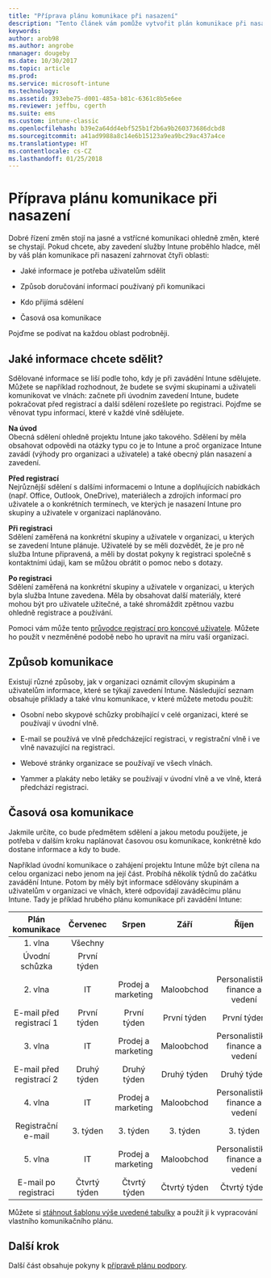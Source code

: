 ```yaml
---
title: "Příprava plánu komunikace při nasazení"
description: "Tento článek vám pomůže vytvořit plán komunikace při nasazení služby Intune."
keywords: 
author: arob98
ms.author: angrobe
nmanager: dougeby
ms.date: 10/30/2017
ms.topic: article
ms.prod: 
ms.service: microsoft-intune
ms.technology: 
ms.assetid: 393ebe75-d001-485a-b81c-6361c8b5e6ee
ms.reviewer: jeffbu, cgerth
ms.suite: ems
ms.custom: intune-classic
ms.openlocfilehash: b39e2a64dd4ebf525b1f2b6a9b260373686dcbd8
ms.sourcegitcommit: a41ad9988a8c14e6b15123a9ea9bc29ac437a4ce
ms.translationtype: HT
ms.contentlocale: cs-CZ
ms.lasthandoff: 01/25/2018
---
```

# <a name="develop-a-rollout-communication-plan"></a>Příprava plánu komunikace při nasazení

Dobré řízení změn stojí na jasné a vstřícné komunikaci ohledně změn, které se chystají. Pokud chcete, aby zavedení služby Intune proběhlo hladce, měl by váš plán komunikace při nasazení zahrnovat čtyři oblasti:

-   Jaké informace je potřeba uživatelům sdělit

-   Způsob doručování informací používaný při komunikaci

-   Kdo přijímá sdělení

-   Časová osa komunikace

Pojďme se podívat na každou oblast podrobněji.

## <a name="what-needs-to-be-communicated"></a>Jaké informace chcete sdělit?

Sdělované informace se liší podle toho, kdy je při zavádění Intune sdělujete. Můžete se například rozhodnout, že budete se svými skupinami a uživateli komunikovat ve vlnách: začnete při úvodním zavedení Intune, budete pokračovat před registrací a další sdělení rozešlete po registraci. Pojďme se věnovat typu informací, které v každé vlně sdělujete.

**Na úvod** <br/>Obecná sdělení ohledně projektu Intune jako takového. Sdělení by měla obsahovat odpovědi na otázky typu co je to Intune a proč organizace Intune zavádí (výhody pro organizaci a uživatele) a také obecný plán nasazení a zavedení.

**Před registrací**<br/> Nejrůznější sdělení s dalšími informacemi o Intune a doplňujících nabídkách (např. Office, Outlook, OneDrive), materiálech a zdrojích informací pro uživatele a o konkrétních termínech, ve kterých je nasazení Intune pro skupiny a uživatele v organizaci naplánováno.

**Při registraci**<br/> Sdělení zaměřená na konkrétní skupiny a uživatele v organizaci, u kterých se zavedení Intune plánuje. Uživatelé by se měli dozvědět, že je pro ně služba Intune připravená, a měli by dostat pokyny k registraci společně s kontaktními údaji, kam se můžou obrátit o pomoc nebo s dotazy.

**Po registraci**<br/> Sdělení zaměřená na konkrétní skupiny a uživatele v organizaci, u kterých byla služba Intune zavedena. Měla by obsahovat další materiály, které mohou být pro uživatele užitečné, a také shromáždit zpětnou vazbu ohledně registrace a používání.

Pomoci vám může tento [průvodce registrací pro koncové uživatele](https://gallery.technet.microsoft.com/Intune-End-User-Enrollment-3a0c9b0c?WT.mc_id=Blog_Intune_General_PCIT). Můžete ho použít v nezměněné podobě nebo ho upravit na míru vaší organizaci.

## <a name="communication-delivery-methods"></a>Způsob komunikace

Existují různé způsoby, jak v organizaci oznámit cílovým skupinám a uživatelům informace, které se týkají zavedení Intune. Následující seznam obsahuje příklady a také vlnu komunikace, v které můžete metodu použít:

-   Osobní nebo skypové schůzky probíhající v celé organizaci, které se používají v úvodní vlně.

-   E-mail se používá ve vlně předcházející registraci, v registrační vlně i ve vlně navazující na registraci.

-   Webové stránky organizace se používají ve všech vlnách.

-   Yammer a plakáty nebo letáky se používají v úvodní vlně a ve vlně, která předchází registraci.

## <a name="communications-timeline"></a>Časová osa komunikace

Jakmile určíte, co bude předmětem sdělení a jakou metodu použijete, je potřeba v dalším kroku naplánovat časovou osu komunikace, konkrétně kdo dostane informace a kdy to bude.

Například úvodní komunikace o zahájení projektu Intune může být cílena na celou organizaci nebo jenom na její část. Probíhá několik týdnů do začátku zavádění Intune. Potom by měly být informace sdělovány skupinám a uživatelům v organizaci ve vlnách, které odpovídají zaváděcímu plánu Intune. Tady je příklad hrubého plánu komunikace při zavádění Intune:

  | **Plán komunikace** | **Červenec** | **Srpen** | **Září** | **Říjen** |
|:---:|:---:|:---:|:---:|:---:|
| 1. vlna  | Všechny |  |  |  |                                                         
| Úvodní schůzka | První týden |  |  |  |                                                         
| 2. vlna | IT | Prodej a marketing | Maloobchod | Personalistika, finance a vedení |
| E-mail před registrací 1 | První týden | První týden | První týden | První týden |
| 3. vlna | IT | Prodej a marketing | Maloobchod | Personalistika, finance a vedení |
| E-mail před registrací 2 | Druhý týden | Druhý týden | Druhý týden | Druhý týden |
| 4. vlna | IT | Prodej a marketing | Maloobchod | Personalistika, finance a vedení |
| Registrační e-mail | 3. týden | 3. týden | 3. týden | 3. týden |
| 5. vlna | IT | Prodej a marketing | Maloobchod | Personalistika, finance a vedení |
| E-mail po registraci | Čtvrtý týden | Čtvrtý týden | Čtvrtý týden | Čtvrtý týden |

Můžete si [stáhnout šablonu výše uvedené tabulky](https://gallery.technet.microsoft.com/Intune-deployment-planning-fae156c2?redir=0) a použít ji k vypracování vlastního komunikačního plánu.

## <a name="next-step"></a>Další krok

Další část obsahuje pokyny k [přípravě plánu podpory](planning-guide-support-plan.md).
